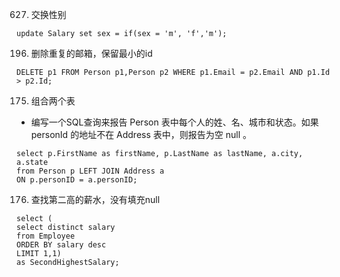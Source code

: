 627. 交换性别
```
update Salary set sex = if(sex = 'm', 'f','m');
```

196. 删除重复的邮箱，保留最小的id
```
DELETE p1 FROM Person p1,Person p2 WHERE p1.Email = p2.Email AND p1.Id > p2.Id;
```

175. 组合两个表
+ 编写一个SQL查询来报告 Person 表中每个人的姓、名、城市和状态。如果 personId 的地址不在 Address 表中，则报告为空  null 。
```
select p.FirstName as firstName, p.LastName as lastName, a.city, a.state 
from Person p LEFT JOIN Address a
ON p.personID = a.personID;
```

176. 查找第二高的薪水，没有填充null
```
select (
select distinct salary 
from Employee 
ORDER BY salary desc
LIMIT 1,1)
as SecondHighestSalary;
```